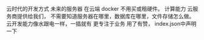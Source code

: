 云时代的开发方式
未来的服务器 在云端 docker 不用买或租硬件。
计算能力 云服务商提供给我们，
不需要知道服务器在哪里，数据库在哪里，文件存储怎么做。
云开发能力像水跟电一样，一插就有
更专注于业务
用了有赞，
index.json中声明一下